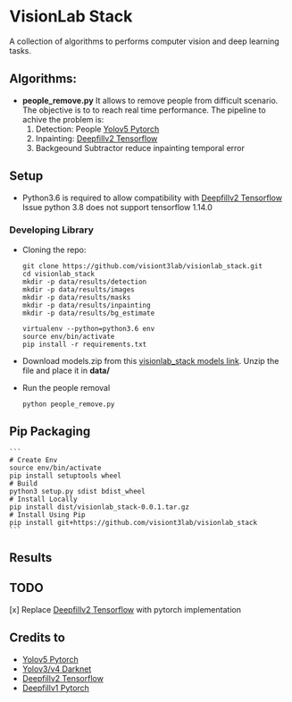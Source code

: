 # VisionLab Stack

A collection of algorithms to performs computer vision and deep learning tasks.

## Algorithms:

*  **people_remove.py** 
    It allows to remove people from difficult scenario. The objective is to to reach real time performance.
    The pipeline to achive the problem is:
    1. Detection: People [Yolov5 Pytorch](https://github.com/ultralytics/yolov5)
    2. Inpainting: [Deepfillv2 Tensorflow](https://github.com/JiahuiYu/generative_inpainting)
    3. Backgeound Subtractor reduce inpainting temporal error

## Setup

* Python3.6 is required to allow compatibility with [Deepfillv2 Tensorflow](https://github.com/JiahuiYu/generative_inpainting)
    Issue python 3.8 does not support tensorflow 1.14.0

### Developing Library

* Cloning the repo:

    ```
    git clone https://github.com/visiont3lab/visionlab_stack.git
    cd visionlab_stack
    mkdir -p data/results/detection
    mkdir -p data/results/images
    mkdir -p data/results/masks
    mkdir -p data/results/inpainting
    mkdir -p data/results/bg_estimate

    virtualenv --python=python3.6 env
    source env/bin/activate
    pip install -r requirements.txt

    ```

* Download models.zip from this [visionlab_stack models link](https://drive.google.com/file/d/1uPLrxxxd1__WVK_xMuDPXGIWojQwBMha/view?usp=sharing).
Unzip the file and place it in **data/**

* Run the people removal

    ```
    python people_remove.py
    ```

## Pip Packaging
    
    ```
    # Create Env
    source env/bin/activate
    pip install setuptools wheel 
    # Build
    python3 setup.py sdist bdist_wheel
    # Install Locally
    pip install dist/visionlab_stack-0.0.1.tar.gz 
    # Install Using Pip
    pip install git+https://github.com/visiont3lab/visionlab_stack
    ```

## Results

## TODO

[x] Replace [Deepfillv2 Tensorflow](https://github.com/JiahuiYu/generative_inpainting) with pytorch implementation


## Credits to

* [Yolov5 Pytorch](https://github.com/ultralytics/yolov5)
* [Yolov3/v4 Darknet](https://github.com/AlexeyAB/darknet)
* [Deepfillv2 Tensorflow](https://github.com/JiahuiYu/generative_inpainting)
* [Deepfillv1 Pytorch](https://github.com/vt-vl-lab/FGVC)

